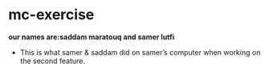 # mc-exercise

**our names are:saddam maratouq and samer lutfi**

* This is what samer & saddam did on samer’s computer when working on the second feature.